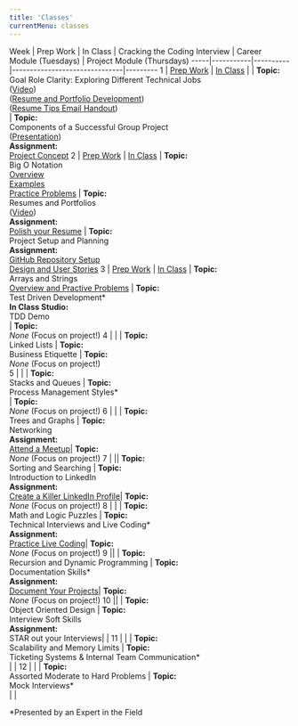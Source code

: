 ```yaml
---
title: 'Classes'
currentMenu: classes
---
```


Week | Prep Work | In Class | Cracking the Coding Interview | Career Module (Tuesdays) | Project Module (Thursdays)
-----|-----------|----------|-------------------------------|---------
1 | [Prep Work](../class-prep/1/) | [In Class](../classes/1/) | | **Topic:** <br>Goal Role Clarity: Exploring Different Technical Jobs<br>([Video](https://youtu.be/5ZM6ycbmPd4))<br>([Resume and Portfolio Development](https://drive.google.com/a/launchcode.org/file/d/0B0yWvnAybjd5OVVUVXVLeDVhamFBc1NsMW9PbFhMNWI0V2tZ/view?usp=sharing))<br>([Resume Tips Email Handout](https://drive.google.com/a/launchcode.org/file/d/0B0yWvnAybjd5U0k4T3Ezc3dwd1JBcUNQdU9UVmFHZHhqQjBB/view?usp=sharing))<br>| **Topic:** <br>Components of a Successful Group Project<br>([Presentation](https://docs.google.com/a/launchcode.org/presentation/d/1FIj4z-yXuRmOddj51mqy3NqH1GPLnF0Cg-3xURmcofc/edit?usp=sharing))<br>**Assignment:** <br>[Project Concept](../assignments/project-concept)
2 | [Prep Work](../class-prep/2/) | [In Class](../classes/2/) | **Topic:** <br>Big O Notation<br>[Overview](https://drive.google.com/open?id=0B0yWvnAybjd5enpSei1LNTFpYTNmNTZIVGVaS3FHeTFXeVhv)<br>[Examples](https://drive.google.com/open?id=0B0yWvnAybjd5M0MyVDVvLUhBdjVZXzItWXNNQ0szWDZEQktB)<br>[Practice Problems](https://drive.google.com/open?id=0B0yWvnAybjd5Yl9YYnFqUS1FblJ3cE13OVhFS1c3YXNQZHln) | **Topic:** <br>Resumes and Portfolios <br>([Video](https://youtu.be/llvcU9OgoV0))<br>**Assignment:** <br> [Polish your Resume](../assignments/resumes) | **Topic:** <br>Project Setup and Planning<br>**Assignment:** <br>[GitHub Repository Setup](../assignments/project-github-repository-setup)<br>[Design and User Stories](../assignments/project-designs-and-user-stories)
3 | [Prep Work](../class-prep/3/) | [In Class](../classes/3/) | **Topic:** <br> Arrays and Strings<br>[Overview and Practive Problems](https://drive.google.com/a/launchcode.org/file/d/0B0yWvnAybjd5OFJaUVV5cFRaUE00MFF6d2VlZEVRVHNhWUdj/view?usp=sharing) | **Topic:** <br>Test Driven Development\* <br> **In Class Studio:**  <br> TDD Demo  <br>| **Topic:** <br>*None* (Focus on project!)
4 | <span style="display:none">[Prep Work](../class-prep/4/)</span> |<span style="display:none"> [In Class](../classes/4/)</span> | **Topic:** <br>Linked Lists | **Topic:** <br>Business Etiquette  | **Topic:** <br>*None* (Focus on project!)<br>
5 | <span style="display:none">[Prep Work](../class-prep/5/) </span>| <span style="display:none">[In Class](../classes/5/)</span> | **Topic:** <br>Stacks and Queues | **Topic:** <br>Process Management Styles\* <br>| **Topic:** <br>*None* (Focus on project!)
6 |<span style="display:none"> [Prep Work](../class-prep/6/)</span> |<span style="display:none"> [In Class](../classes/6/) </span> | **Topic:** <br>Trees and Graphs | **Topic:** <br>Networking <br>**Assignment:** <br>[Attend a Meetup](../assignments/meetup/)|  **Topic:** <br>*None* (Focus on project!)
7 |<span style="display:none"> [Prep Work](../class-prep/6/)</span> |<span style="display:none"> [In Class](../classes/6/) </span>| **Topic:** <br>Sorting and Searching | **Topic:** <br>Introduction to LinkedIn <br>**Assignment:** <br>[Create a Killer LinkedIn Profile](https://www.linkedin.com/pulse/how-create-killer-linkedin-profile-get-you-noticed-bernard-marr/)|  **Topic:** <br>*None* (Focus on project!)
8 |<span style="display:none"> [Prep Work](../class-prep/6/)</span> |<span style="display:none"> [In Class](../classes/6/)</span> | **Topic:** <br>Math and Logic Puzzles | **Topic:** <br>Technical Interviews and Live Coding\* <br>**Assignment:** <br>[Practice Live Coding](https://blog.launchcode.org/how-to-crush-your-live-coding-interview/)|  **Topic:** <br>*None* (Focus on project!)
9 |<span style="display:none"> [Prep Work](../class-prep/6/) </span>| <span style="display:none">[In Class](../classes/6/)</span> | **Topic:** <br>Recursion and Dynamic Programming | **Topic:** <br>Documentation Skills\* <br>**Assignment:** <br>[Document Your Projects](https://guides.github.com/features/wikis/)|  **Topic:** <br>*None* (Focus on project!)
10 |<span style="display:none"> [Prep Work](../class-prep/6/) </span>|<span style="display:none"> [In Class](../classes/6/)</span> | **Topic:** <br>Object Oriented Design | **Topic:** <br>Interview Soft Skills <br>**Assignment:** <br>STAR out your Interviews|  |
11 | <span style="display:none">[Prep Work](../class-prep/6/)</span> |<span style="display:none"> [In Class](../classes/6/)</span> | **Topic:** <br>Scalability and Memory Limits | **Topic:** <br>Ticketing Systems & Internal Team Communication\* <br>|  |
12 | <span style="display:none">[Prep Work](../class-prep/6/)</span> | <span style="display:none">[In Class](../classes/6/) </span>| **Topic:** <br>Assorted Moderate to Hard Problems | **Topic:** <br>Mock Interviews\* <br>| |

*Presented by an Expert in the Field
